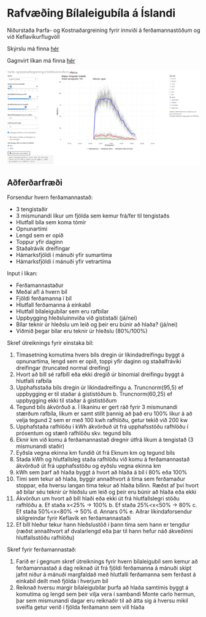 # Rafvæðing Bílaleigubíla á Íslandi

Niðurstaða Þarfa- og Kostnaðargreining fyrir innviði á ferðamannastöðum og við Keflavíkurflugvöll

Skýrslu má finna [hér](https://www.stjornarradid.is/library/02-Rit--skyrslur-og-skrar/Rafv%C3%A6%C3%B0ing%20b%C3%ADlaleigub%C3%ADla%20%C3%A1%20%C3%8Dslandi%20-febr%C3%BAar%202021.pdf)

Gagnvirt líkan má finna [hér](https://haukur.shinyapps.io/Rafbilar/)

![](https://github.com/haukurhilmars/Bilaleigubilar/blob/main/shiny_screenshot.png)

## Aðferðarfræði

Forsendur hvern ferðamannastað:
+ 3 tengistaðir
+ 3 mismunandi líkur um fjölda sem kemur frá/fer til tengistaðs
+ Hlutfall bíla sem koma tómir
+ Opnunartími
+ Lengd sem er opið
+ Toppur yfir daginn
+ Staðalrávik dreifingar
+ Hámarksfjöldi í mánuði yfir sumartíma
+ Hámarksfjöldi í mánuði yfir vetrartíma

Input í líkan:
+ Ferðamannastaður
+ Meðal afl á hvern bíl
+ Fjöldi ferðamanna í bíl
+ Hlutfall ferðamanna á einkabíl
+ Hlutfall bílaleigubílar sem eru rafbílar
+ Uppbygging hleðsluinnviða við gististaði (já/nei)
+ Bílar teknir úr hleðslu um leið og þeir eru búnir að hlaða? (já/nei)
+ Viðmið þegar bílar eru teknir úr hleðslu (80%/100%)
  
Skref útreiknings fyrir einstaka bíl:
1. Tímasetning komutíma hvers bíls dregin úr líkindadreifingu byggt á opnunartíma, lengd sem er opið, toppi yfir daginn og staðalfráviki dreifingar (truncated normal dreifing)
2. Hvort að bíll sé rafbíll eða ekki dregið úr binomial dreifingu byggt á hlutfalli rafbíla
3. Upphafsstaða bíls dregin úr líkindadreifingu
	a. Truncnorm(95,5) ef uppbygging er til staðar á gististöðum
	b. Truncnorm(60,25) ef uppbygging ekki til staðar á gististöðum
4. Tegund bíls ákvörðuð
	a. Í líkaninu er gert ráð fyrir 3 mismunandi stærðum rafbíla, líkum er samt stillt þannig að það eru 100% líkur á að velja tegund 2 sem er með 100 kwh rafhlöðu, getur tekið við 200 kw
5. Upphafstaða rafhlöðu í kWh ákvörðuð út frá upphafsstöðu rafhlöðu í prósentum og stærð rafhlöðu skv. tegund bíls
6. Eknir km við komu á ferðamannastað dregnir útfrá líkum á tengistað (3 mismunandi staðir)
7. Eyðsla vegna ekinna km fundið út frá Eknum km og tegund bíls
8. Stada kWh og hlutfallsleg staða rafhlöðu við komu á ferðamannastað ákvörðuð út frá upphafsstöðu og eyðslu vegna ekinna km 
9. kWh sem þarf að hlaða byggt á hvort að hlaða á bíl í 80% eða 100%
10. Tími sem tekur að hlaða, byggir annaðhvort á tíma sem ferðamaður stoppar, eða hversu langan tíma tekur að hlaða bílinn. Ræðst af því hvort að bílar séu teknir úr hleðslu um leið og þeir eru búnir að hlaða eða ekki
11. Ákvörðun um hvort að bíll hlaði eða ekki út frá hlutfallslegri stöðu rafhlöðu
	a. Ef staða x<25% -> 100%
	b. Ef staða 25%<x<50% -> 80%
	c. Ef staða 50%<x<80% -> 50%
	d. Annars 0%
	e. Aðrar líkindaforsendur skilgreindar fyrir Keflavík en ferðamannastaði
12. Ef bíll hleður tekur hann hleðslustöð í þann tíma sem hann er tengdur (ræðst annaðhvort af dvalarlengd eða þar til hann hefur náð ákveðinni hlutfallsstöðu rafhlöðu)

Skref fyrir ferðamannastað:
1. Farið er í gegnum skref útreiknings fyrir hvern bílaleigubíl sem kemur að ferðamannastað á dag reiknað út frá fjöldi ferðamanna á mánuði skipt jafnt niður á mánuði margfaldað með hlutfalli ferðamanna sem ferðast á einkabíl deilt með fjölda í hverjum bíl
2. Reiknað hversu margir bílaleigubílar þurfa að hlaða samtímis byggt á komutíma og lengd sem þeir vilja vera í sambandi
Monte carlo hermun, þar sem mismunandi dagar eru reiknaðir til að átta sig á hversu mikil sveifla getur verið í fjölda ferðamann sem vill hlaða
